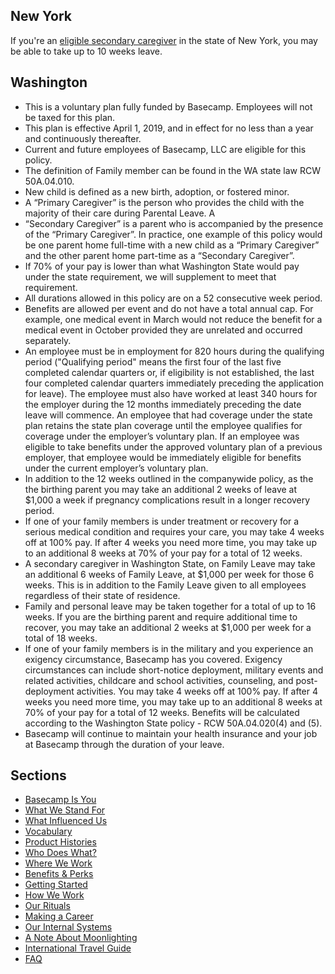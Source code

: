 ## New York
If you're an [eligible secondary caregiver](https://www.nysenate.gov/legislation/laws/WKC/201) in the state of New York, you may be able to take up to 10 weeks leave. 

## Washington
- This is a voluntary plan fully funded by Basecamp. Employees will not be taxed for this plan.
- This plan is effective April 1, 2019, and in effect for no less than a year and continuously thereafter.
- Current and future employees of Basecamp, LLC are eligible for this policy.
- The definition of Family member can be found in the WA state law RCW 50A.04.010.
- New child is defined as a new birth, adoption, or fostered minor.
- A “Primary Caregiver” is the person who provides the child with the majority of their care during Parental Leave. A
- “Secondary Caregiver” is a parent who is accompanied by the presence of the “Primary Caregiver”. In practice, one example of this policy would be one parent home full-time with a new child as a “Primary Caregiver” and the other parent home part-time as a “Secondary Caregiver”.
- If 70% of your pay is lower than what Washington State would pay under the state requirement, we will supplement to meet that requirement.
- All durations allowed in this policy are on a 52 consecutive week period.
- Benefits are allowed per event and do not have a total annual cap. For example, one medical event in March would not reduce the benefit for a medical event in October provided they are unrelated and occurred separately.
- An employee must be in employment for 820 hours during the qualifying period ("Qualifying period" means the first four of the last five completed calendar quarters or, if eligibility is not established, the last four completed calendar quarters immediately preceding the application for leave). The employee must also have worked at least 340 hours for the employer during the 12 months immediately preceding the date leave will commence. An employee that had coverage under the state plan retains the state plan coverage until the employee qualifies for coverage under the employer’s voluntary plan. If an employee was eligible to take benefits under the approved voluntary plan of a previous employer, that employee would be immediately eligible for benefits under the current employer’s voluntary plan.
- In addition to the 12 weeks outlined in the companywide policy, as the the birthing parent you may take an additional 2 weeks of leave at $1,000 a week if pregnancy complications result in a longer recovery period.
- If one of your family members is under treatment or recovery for a serious medical condition and requires your care, you may take 4 weeks off at 100% pay. If after 4 weeks you need more time, you may take up to an additional 8 weeks at 70% of your pay for a total of 12 weeks.
- A secondary caregiver in Washington State, on Family Leave may take an additional 6 weeks of Family Leave, at $1,000 per week for those 6 weeks. This is in addition to the Family Leave given to all employees regardless of their state of residence.
- Family and personal leave may be taken together for a total of up to 16 weeks. If you are the birthing parent and require additional time to recover, you may take an additional 2 weeks at $1,000 per week for a total of 18 weeks.
- If one of your family members is in the military and you experience an exigency circumstance, Basecamp has you covered. Exigency circumstances can include short-notice deployment, military events and related activities, childcare and school activities, counseling, and post- deployment activities. You may take 4 weeks off at 100% pay. If after 4 weeks you need more time, you may take up to an additional 8 weeks at 70% of your pay for a total of 12 weeks. Benefits will be calculated according to the Washington State policy - RCW 50A.04.020(4) and (5).
- Basecamp will continue to maintain your health insurance and your job at Basecamp through the duration of your leave.

## Sections
* [Basecamp Is You](https://github.com/basecamp/handbook/blob/master/basecamp-is-you.md)
* [What We Stand For](https://github.com/basecamp/handbook/blob/master/what-we-stand-for.md)
* [What Influenced Us](https://github.com/basecamp/handbook/blob/master/what-influenced-us.md)
* [Vocabulary](https://github.com/basecamp/handbook/blob/master/vocabulary.md)
* [Product Histories](https://github.com/basecamp/handbook/blob/master/product-histories.md)
* [Who Does What?](https://github.com/basecamp/handbook/blob/master/orgchart.md)
* [Where We Work](https://github.com/basecamp/handbook/blob/master/where-we-work.md)
* [Benefits & Perks](https://github.com/basecamp/handbook/blob/master/benefits-and-perks.md)
* [Getting Started](https://github.com/basecamp/handbook/blob/master/getting-started.md)
* [How We Work](https://github.com/basecamp/handbook/blob/master/how-we-work.md)
* [Our Rituals](https://github.com/basecamp/handbook/blob/master/our-rituals.md)
* [Making a Career](https://github.com/basecamp/handbook/blob/master/making-a-career.md)
* [Our Internal Systems](https://github.com/basecamp/handbook/blob/master/our-internal-systems.md)
* [A Note About Moonlighting](https://github.com/basecamp/handbook/blob/master/moonlighting.md)
* [International Travel Guide](https://github.com/basecamp/handbook/blob/master/international-travel-guide.md)
* [FAQ](https://github.com/basecamp/handbook/blob/master/faq.md)
